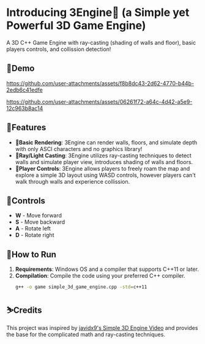 # Introducing 3Engine🤖 (a Simple yet Powerful 3D Game Engine)

A 3D C++ Game Engine with ray-casting (shading of walls and floor), basic players controls, and collission detection!

## 🐧Demo
https://github.com/user-attachments/assets/f8b8dc43-2d62-4770-b44b-2edb6c41edfe

https://github.com/user-attachments/assets/06261f72-a64c-4d42-a5e9-12c963b8ac14

## 🐳Features

- **📖Basic Rendering**: 3Engine can render walls, floors, and simulate depth with only ASCI characters and no graphics library!
- **🐻Ray/Light Casting**: 3Engine utilizes ray-casting techniques to detect walls and simulate player view, introduces shading of walls and floors.
- **🐲Player Controls**: 3Engine allows players to freely roam the map and explore a simple 3D layout using WASD controls, however players can't walk through walls and experience collission.

## 🎉Controls

- **W** - Move forward
- **S** - Move backward
- **A** - Rotate left
- **D** - Rotate right

## 🧋How to Run

1. **Requirements**: Windows OS and a compiler that supports C++11 or later.
2. **Compilation**: Compile the code using your preferred C++ compiler.
   ```bash
   g++ -o game simple_3d_game_engine.cpp -std=c++11

## ⛷️Credits
This project was inspired by [javidx9's Simple 3D Engine Video](https://www.youtube.com/watch?v=xW8skO7MFYw) and provides the base for the complicated math and ray-casting techniques.
